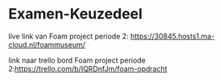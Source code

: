 # Examen-Keuzedeel

live link van Foam project periode 2: https://30845.hosts1.ma-cloud.nl/foammuseum/ 

link naar trello bord Foam project periode 2:https://trello.com/b/IQRDnfJm/foam-opdracht 
